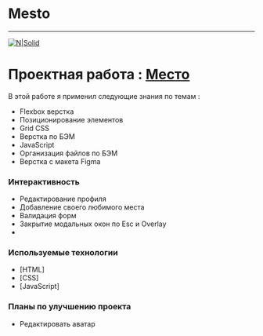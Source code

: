 # Mesto

____

[![N|Solid](https://pictures.s3.yandex.net/animation_topic/logo.svg)](https://praktikum.yandex.ru/)


# Проектная работа   :  [Место ](https://amillerr.github.io/mesto/)

В этой работе я применил следующие знания по темам :

  - Flexbox верстка
  - Позиционирование элементов
  - Grid CSS
  - Верстка по БЭМ
  - JavaScript
  - Организация файлов по БЭМ
  - Верстка с макета Figma

### Интерактивность
- Редактирование профиля
- Добавление своего любимого места
- Валидация форм
- Закрытие модальных окон по Esc и Overlay
- 
### Используемые технологии

* [HTML] 
* [CSS] 
* [JavaScript]

### Планы по улучшению проекта
 - Редактировать аватар